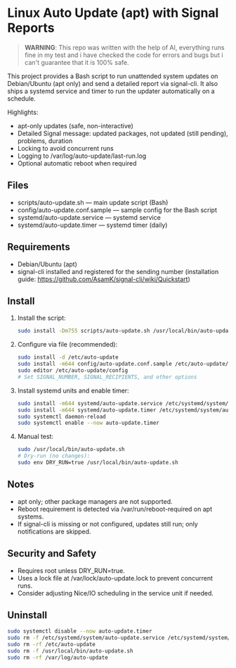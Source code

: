 # Linux Auto Update (apt) with Signal Reports

> **WARNING**: This repo was written with the help of AI, everything runs fine in my test and i have checked the code
> for errors and bugs but i can't guarantee that it is 100% safe.

This project provides a Bash script to run unattended system updates on Debian/Ubuntu (apt only) and send a detailed report via signal-cli. It also ships a systemd service and timer to run the updater automatically on a schedule.

Highlights:
- apt-only updates (safe, non-interactive)
- Detailed Signal message: updated packages, not updated (still pending), problems, duration
- Locking to avoid concurrent runs
- Logging to /var/log/auto-update/last-run.log
- Optional automatic reboot when required

## Files
- scripts/auto-update.sh — main update script (Bash)
- config/auto-update.conf.sample — sample config for the Bash script
- systemd/auto-update.service — systemd service
- systemd/auto-update.timer — systemd timer (daily)

## Requirements
- Debian/Ubuntu (apt)
- signal-cli installed and registered for the sending number (installation guide: https://github.com/AsamK/signal-cli/wiki/Quickstart)

## Install
1. Install the script:
   ```bash
   sudo install -Dm755 scripts/auto-update.sh /usr/local/bin/auto-update.sh
   ```
2. Configure via file (recommended):
   ```bash
   sudo install -d /etc/auto-update
   sudo install -m644 config/auto-update.conf.sample /etc/auto-update/config
   sudo editor /etc/auto-update/config
   # Set SIGNAL_NUMBER, SIGNAL_RECIPIENTS, and other options
   ```
3. Install systemd units and enable timer:
   ```bash
   sudo install -m644 systemd/auto-update.service /etc/systemd/system/auto-update.service
   sudo install -m644 systemd/auto-update.timer /etc/systemd/system/auto-update.timer
   sudo systemctl daemon-reload
   sudo systemctl enable --now auto-update.timer
   ```
4. Manual test:
   ```bash
   sudo /usr/local/bin/auto-update.sh
   # Dry-run (no changes):
   sudo env DRY_RUN=true /usr/local/bin/auto-update.sh
   ```

## Notes
- apt only; other package managers are not supported.
- Reboot requirement is detected via /var/run/reboot-required on apt systems.
- If signal-cli is missing or not configured, updates still run; only notifications are skipped.

## Security and Safety
- Requires root unless DRY_RUN=true.
- Uses a lock file at /var/lock/auto-update.lock to prevent concurrent runs.
- Consider adjusting Nice/IO scheduling in the service unit if needed.

## Uninstall
```bash
sudo systemctl disable --now auto-update.timer
sudo rm -f /etc/systemd/system/auto-update.service /etc/systemd/system/auto-update.timer
sudo rm -rf /etc/auto-update
sudo rm -f /usr/local/bin/auto-update.sh
sudo rm -rf /var/log/auto-update
```
